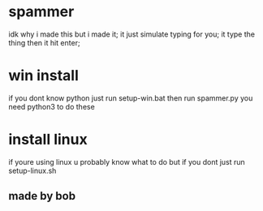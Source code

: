 # spammer
idk why i made this but i made it;
it just simulate typing for you;
it type the thing then it hit enter;
# win install
if you dont know python just run setup-win.bat
then run spammer.py
you need python3 to do these
# install linux
if youre using linux u probably know what to do 
but if you dont just run setup-linux.sh

made by bob
---
